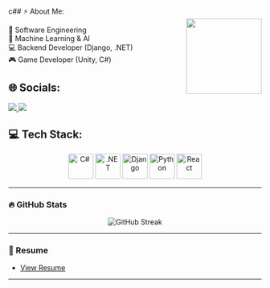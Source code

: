 c## ⚡ About Me:  
<img align="right" height="150" src="https://giffiles.alphacoders.com/112/112917.gif" />

🔹 Software Engineering  
🔹 Machine Learning & AI  
💻 Backend Developer (Django, .NET)  
🎮 Game Developer (Unity, C#)  

## 🌐 Socials:  
<p>
  <a href="https://linkedin.com/in/ahmed-elsayed-8b9aa6234">
    <img src="https://img.shields.io/badge/LinkedIn-0077B5?style=for-the-badge&logo=linkedin&logoColor=white"/>
  </a>
  <a href="https://github.com/Antwa-sensei253">
    <img src="https://img.shields.io/badge/GitHub-181717?style=for-the-badge&logo=github&logoColor=white"/>
  </a>
</p>

## 💻 Tech Stack:  
<p align="center">
<!-- C# -->
<!-- C# -->
<img src="https://cdn.jsdelivr.net/gh/devicons/devicon/icons/csharp/csharp-original.svg" width="50" alt="C#"/>

<!-- .NET -->
<img src="https://cdn.jsdelivr.net/gh/devicons/devicon/icons/dot-net/dot-net-original.svg" width="50" alt=".NET"/>

<!-- Django -->
<img src="https://cdn.jsdelivr.net/gh/devicons/devicon/icons/django/django-plain.svg" width="50" alt="Django"/>

<!-- Python -->
<img src="https://cdn.jsdelivr.net/gh/devicons/devicon/icons/python/python-original.svg" width="50" alt="Python"/>

<!-- React -->
<img src="https://cdn.jsdelivr.net/gh/devicons/devicon/icons/react/react-original.svg" width="50" alt="React"/>

</p>

---

### 🔥 GitHub Stats

<p align="center">
  <img src="https://streak-stats.demolab.com?user=Antwa-sensei253&theme=github-dark&hide_border=true" alt="GitHub Streak"/>
</p>

---

### 📄 Resume

- [View Resume](https://limewire.com/d/LXLkm#SmgiIR1MfI)

---






